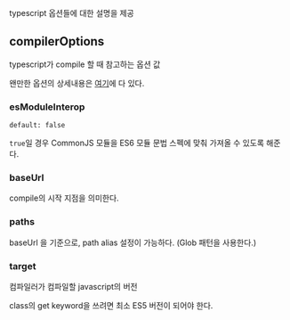 typescript 옵션들에 대한 설명을 제공

## compilerOptions

typescript가 compile 할 때 참고하는 옵션 값

왠만한 옵션의 상세내용은 [여기](https://typescript-kr.github.io/pages/compiler-options.html)에 다 있다.

### esModuleInterop

`default: false`

`true`일 경우 CommonJS 모듈을 ES6 모듈 문법 스펙에 맞춰 가져올 수 있도록 해준다.

### baseUrl

compile의 시작 지점을 의미한다.

### paths

baseUrl 을 기준으로, path alias 설정이 가능하다. (Glob 패턴을 사용한다.)

### target

컴파일러가 컴파일할 javascript의 버전

class의 get keyword을 쓰려면 최소 ES5 버전이 되어야 한다.
